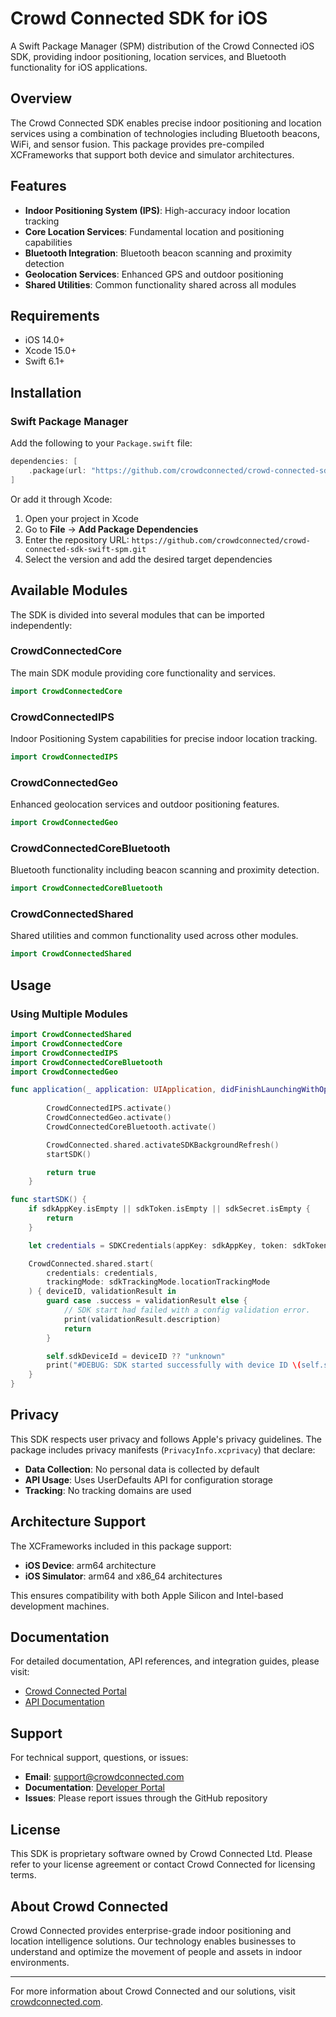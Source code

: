 # Crowd Connected SDK for iOS

A Swift Package Manager (SPM) distribution of the Crowd Connected iOS SDK, providing indoor positioning, location services, and Bluetooth functionality for iOS applications.

## Overview

The Crowd Connected SDK enables precise indoor positioning and location services using a combination of technologies including Bluetooth beacons, WiFi, and sensor fusion. This package provides pre-compiled XCFrameworks that support both device and simulator architectures.

## Features

- **Indoor Positioning System (IPS)**: High-accuracy indoor location tracking
- **Core Location Services**: Fundamental location and positioning capabilities
- **Bluetooth Integration**: Bluetooth beacon scanning and proximity detection
- **Geolocation Services**: Enhanced GPS and outdoor positioning
- **Shared Utilities**: Common functionality shared across all modules

## Requirements

- iOS 14.0+
- Xcode 15.0+
- Swift 6.1+

## Installation

### Swift Package Manager

Add the following to your `Package.swift` file:

```swift
dependencies: [
    .package(url: "https://github.com/crowdconnected/crowd-connected-sdk-swift-spm.git", from: "2.2.0")
]
```

Or add it through Xcode:

1. Open your project in Xcode
2. Go to **File** → **Add Package Dependencies**
3. Enter the repository URL: `https://github.com/crowdconnected/crowd-connected-sdk-swift-spm.git`
4. Select the version and add the desired target dependencies

## Available Modules

The SDK is divided into several modules that can be imported independently:

### CrowdConnectedCore
The main SDK module providing core functionality and services.

```swift
import CrowdConnectedCore
```

### CrowdConnectedIPS
Indoor Positioning System capabilities for precise indoor location tracking.

```swift
import CrowdConnectedIPS
```

### CrowdConnectedGeo
Enhanced geolocation services and outdoor positioning features.

```swift
import CrowdConnectedGeo
```

### CrowdConnectedCoreBluetooth
Bluetooth functionality including beacon scanning and proximity detection.

```swift
import CrowdConnectedCoreBluetooth
```

### CrowdConnectedShared
Shared utilities and common functionality used across other modules.

```swift
import CrowdConnectedShared
```

## Usage

### Using Multiple Modules

```swift
import CrowdConnectedShared
import CrowdConnectedCore
import CrowdConnectedIPS
import CrowdConnectedCoreBluetooth
import CrowdConnectedGeo

func application(_ application: UIApplication, didFinishLaunchingWithOptions launchOptions: [UIApplication.LaunchOptionsKey: Any]?) -> Bool {
        
        CrowdConnectedIPS.activate()
        CrowdConnectedGeo.activate()
        CrowdConnectedCoreBluetooth.activate()

        CrowdConnected.shared.activateSDKBackgroundRefresh()
        startSDK()

        return true
    }

func startSDK() {
    if sdkAppKey.isEmpty || sdkToken.isEmpty || sdkSecret.isEmpty {
        return
    }

    let credentials = SDKCredentials(appKey: sdkAppKey, token: sdkToken, secret: sdkSecret)

    CrowdConnected.shared.start(
        credentials: credentials,
        trackingMode: sdkTrackingMode.locationTrackingMode
    ) { deviceID, validationResult in
        guard case .success = validationResult else {
            // SDK start had failed with a config validation error.
            print(validationResult.description)
            return
        }

        self.sdkDeviceId = deviceID ?? "unknown"
        print("#DEBUG: SDK started successfully with device ID \(self.sdkDeviceId)")
    }
}
```

## Privacy

This SDK respects user privacy and follows Apple's privacy guidelines. The package includes privacy manifests (`PrivacyInfo.xcprivacy`) that declare:

- **Data Collection**: No personal data is collected by default
- **API Usage**: Uses UserDefaults API for configuration storage
- **Tracking**: No tracking domains are used

## Architecture Support

The XCFrameworks included in this package support:

- **iOS Device**: arm64 architecture
- **iOS Simulator**: arm64 and x86_64 architectures

This ensures compatibility with both Apple Silicon and Intel-based development machines.

## Documentation

For detailed documentation, API references, and integration guides, please visit:

- [Crowd Connected Portal](https://app.crowdconnected.com)
- [API Documentation](https://crowdconnected.atlassian.net/wiki/spaces/SUP/pages/2888138783/SDK+Integration)

## Support

For technical support, questions, or issues:

- **Email**: support@crowdconnected.com
- **Documentation**: [Developer Portal](https://crowdconnected.atlassian.net/wiki/spaces/SUP/pages/2888138783/SDK+Integration)
- **Issues**: Please report issues through the GitHub repository

## License

This SDK is proprietary software owned by Crowd Connected Ltd. Please refer to your license agreement or contact Crowd Connected for licensing terms.

## About Crowd Connected

Crowd Connected provides enterprise-grade indoor positioning and location intelligence solutions. Our technology enables businesses to understand and optimize the movement of people and assets in indoor environments.

---

For more information about Crowd Connected and our solutions, visit [crowdconnected.com](https://www.crowdconnected.com).
